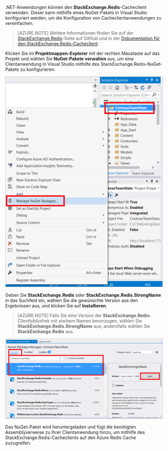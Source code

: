 .NET-Anwendungen können den **StackExchange.Redis**-Cacheclient verwenden. Dieser kann mithilfe eines NuGet-Pakets in Visual Studio konfiguriert werden, um die Konfiguration von Cacheclientanwendungen zu vereinfachen.

>[AZURE.NOTE] Weitere Informationen finden Sie auf der [StackExchange.Redis](http://github.com/StackExchange/StackExchange.Redis)-Seite auf GitHub und in der [Dokumentation für den StackExchange.Redis-Cacheclient](http://github.com/StackExchange/StackExchange.Redis#documentation).

Klicken Sie im **Projektmappen-Explorer** mit der rechten Maustaste auf das Projekt und wählen Sie **NuGet-Pakete verwalten** aus, um eine Clientanwendung in Visual Studio mithilfe des StackExchange.Redis-NuGet-Pakets zu konfigurieren.

![NuGet-Pakete verwalten](media/redis-cache-configure-stackexchange-redis-nuget/redis-cache-manage-nuget-menu.png)

Geben Sie **StackExchange.Redis** oder **StackExchange.Redis.StrongName** in das Suchfeld ein, wählen Sie die gewünschte Version aus den Ergebnissen aus, und klicken Sie auf **Installieren**.

>[AZURE.NOTE] Falls Sie eine Version der **StackExchange.Redis**-Clientbibliothek mit starkem Namen bevorzugen, wählen Sie **StackExchange.Redis.StrongName** aus; andernfalls wählen Sie **StackExchange.Redis** aus.

![StackExchange.Redis-NuGet-Paket](media/redis-cache-configure-stackexchange-redis-nuget/redis-cache-stackexchange-redis.png)

Das NuGet-Paket wird heruntergeladen und fügt die benötigten Assemblyverweise zu Ihrer Clientanwendung hinzu, um mithilfe des StackExchange.Redis-Cacheclients auf den Azure Redis Cache zuzugreifen.

<!---HONumber=AcomDC_0615_2016-->